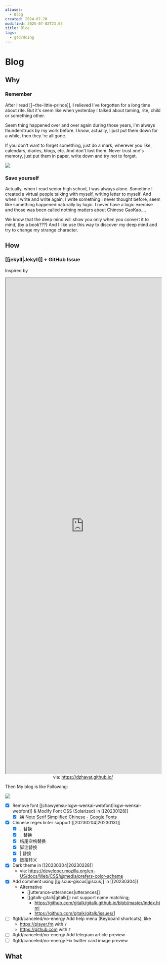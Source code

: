 ```yaml
---
aliases:
  - Blog
created: 2024-07-20
modified: 2025-07-02T23:03
title: Blog
tags:
  - gtd/doing
---
```


# Blog

## Why

### Remember

After I read [[~the-little-prince]], I relieved I've forgotten for a long time about rite. But it's seem like when yesterday I talked about taming, rite, child or something other.

Seem thing happened over and over again during those years, I'm always thunderstruck by my work before. I know, actually, I just put them down for a while, then they 're all gone.

If you don't want to forget something, just do a mark, wherever you like, calendars, diaries, blogs, etc. And don't lost them. Never trust one's memory, just put them in paper, write down and try not to forget.

![](https://raw.githack.com/bGZo/assets/dev/2024/image_1653621462242_0.png)

### Save yourself

Actually, when I read senior high school, I was always alone. Sometime I created a virtual people talking with myself, writing letter to myself. And when I write and write again, I write something I never thought before, seem like something happened naturally by logic. I never have a logic exercise and those was been called nothing matters about Chinese GaoKao....

We know that the deep mind will show you only when you convert it to mind, (by a book???) And I like use this way to discover my deep mind and try to change my strange character.

## How

### [[jekyll|Jekyll]] + GitHub Issue

Inspired by

<iframe src='https://dzhavat.github.io/' style='height:40vh;width:100%' class='iframe-radius' allow='fullscreen'></iframe>
<center>via: <a href='https://dzhavat.github.io/' target='_blank' class='external-link'>https://dzhavat.github.io/</a></center>

Then My blog is like Following:

![](https://raw.githack.com/bGZo/assets/dev/2025/202507022230006.png)

- [x] Remove font [[chawyehsu-lxgw-wenkai-webfont|lxgw-wenkai-webfont]] & Modify Font CSS (Solarized) in [[20230128]]
	- [x] 换 [Noto Serif Simplified Chinese - Google Fonts](https://fonts.google.com/noto/specimen/Noto+Serif+SC/about)
- [x] Chinese regex linter support [[20230204|20230131]]
	- [x] `,` 替换
	- [x] `.` 替换
	- [x] 结尾空格替换
	- [x] 脚注替换
	- [x] | 替换
	- [x] 链接转义
- [x] Dark theme in [[20230304|20230228]]
	- via: https://developer.mozilla.org/en-US/docs/Web/CSS/@media/prefers-color-scheme
- [x] Add comment using [[giscus-giscus|giscus]] in [[20230304]]
	- Alternative
		- [[utterance-utterances|utterances]]
		- [[gitalk-gitalk|gitalk]]: not support name matching;
			- https://github.com/gitalk/gitalk.github.io/blob/master/index.html
			- https://github.com/gitalk/gitalk/issues/1
- [ ] #gtd/canceled/no-energy Add help menu (Keyboard shortcuts), like
	- https://player.fm with `?`
	- https://github.com with `?`
- [ ] #gtd/canceled/no-energy Add telegram article preview
- [ ] #gtd/canceled/no-energy Fix twitter card image preview

## What
